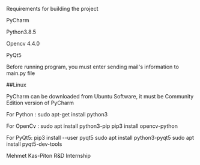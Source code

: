 
Requirements for building the project

PyCharm 

Python3.8.5

Opencv 4.4.0

PyQt5

Before running program, you must enter sending mail's information to main.py file

##Linux

PyCharm can be downloaded from Ubuntu Software, it must be Community Edition version of PyCharm

For Python :  sudo apt-get install python3

For OpenCv : 
              sudo apt install python3-pip
              pip3 install opencv-python
           
                       
           
                


For PyQt5:    pip3 install --user pyqt5
              sudo apt install python3-pyqt5
              sudo apt install pyqt5-dev-tools



Mehmet Kas-Piton R&D Internship
